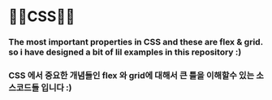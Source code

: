 # 💅🏻CSS💅🏻

### The most important properties in CSS and these are flex & grid. so i have designed a bit of lil examples in this repository :)
### CSS 에서 중요한 개념들인 flex 와 grid에 대해서 큰 틀을 이해할수 있는 소스코드들 입니다 :)
